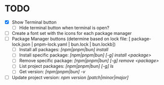 # TODO

- [x] Show Terminal button
  - [ ] Hide terminal button when terminal is open?
- [ ] Create a font set with the icons for each package manager
- [ ] Package Manager buttons (determine based on lock file: [ package-lock.json | pnpm-lock.yaml | bun.lock | bun.lockb])
    - [ ] Install all packages: *[npm|pnpm|bun] install*
    - [ ] Install specific package: *[npm|pnpm|bun] [-g] install \<package\>*
    - [ ] Remove specific package: *[npm|pnpm|bun] [-g] remove \<package\>*
    - [ ] List project packages: *[npm|pnpm|bun] [-g] ls*
    - [ ] Get version: *[npm|pnpm|bun] -v*
- [ ] Update project version: *npm version [patch|minor|major]*